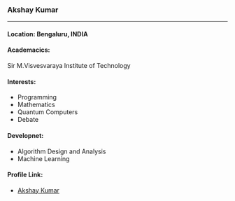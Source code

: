 ### Akshay Kumar
---

#### Location: Bengaluru, INDIA

#### Academacics: 

Sir M.Visvesvaraya Institute of Technology

#### Interests: 

- Programming
- Mathematics
- Quantum Computers
- Debate

#### Developnet:

- Algorithm Design and Analysis
- Machine Learning

#### Profile Link:

- [Akshay Kumar](https://github.com/AkshayKumar007)
